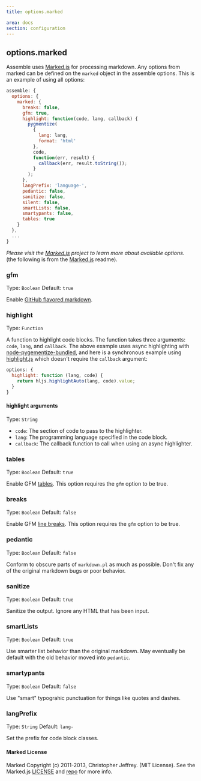 ```yaml
---
title: options.marked

area: docs
section: configuration
---
```


## options.marked

Assemble uses [Marked.js][marked] for processing markdown. Any options from marked can be defined on the `marked` object in the assemble options. This is an example of using all options:

```js
assemble: {
  options: {
    marked: {
      breaks: false,
      gfm: true,
      highlight: function(code, lang, callback) {
        pygmentize(
          {
            lang: lang,
            format: 'html'
          },
          code,
          function(err, result) {
            callback(err, result.toString());
          }
        );
      },
      langPrefix: 'language-',
      pedantic: false,
      sanitize: false,
      silent: false,
      smartLists: false,
      smartypants: false,
      tables: true
    }
  },
  ...
}
```

_Please visit the [Marked.js][marked] project to learn more about available options._ (the following is from the [Marked.js][marked] readme).

### gfm
Type: `Boolean`
Default: `true`

Enable [GitHub flavored markdown](https://help.github.com/articles/github-flavored-markdown).

### highlight
Type: `Function`

A function to highlight code blocks. The function takes three arguments: `code`, `lang`, and `callback`. The above example uses async highlighting with [node-pygementize-bundled](https://github.com/rvagg/node-pygmentize-bundled), and here is a synchronous example using [highlight.js](https://github.com/isagalaev/highlight.js) which doesn't require the `callback` argument:

```js
options: {
  highlight: function (lang, code) {
    return hljs.highlightAuto(lang, code).value;
  }
}
```

#### highlight arguments
Type: `String`

* `code`: The section of code to pass to the highlighter.
* `lang`: The programming language specified in the code block.
* `callback`: The callback function to call when using an async highlighter.

### tables
Type: `Boolean`
Default: `true`

Enable GFM [tables](https://github.com/adam-p/markdown-here/wiki/Markdown-Cheatsheet#wiki-tables). This option requires the `gfm` option to be true.

### breaks
Type: `Boolean`
Default: `false`

Enable GFM [line breaks](https://help.github.com/articles/github-flavored-markdown#newlines). This option requires the `gfm` option to be true.

### pedantic
Type: `Boolean`
Default: `false`

Conform to obscure parts of `markdown.pl` as much as possible. Don't fix any of the original markdown bugs or poor behavior.

### sanitize
Type: `Boolean`
Default: `true`

Sanitize the output. Ignore any HTML that has been input.

### smartLists
Type: `Boolean`
Default: `true`

Use smarter list behavior than the original markdown. May eventually be default with the old behavior moved into `pedantic`.

### smartypants
Type: `Boolean`
Default: `false`

Use "smart" typograhic punctuation for things like quotes and dashes.

### langPrefix
Type: `String`
Default: `lang-`

Set the prefix for code block classes.


#### Marked License

Marked Copyright (c) 2011-2013, Christopher Jeffrey. (MIT License). See the Marked.js [LICENSE](https://github.com/chjj/marked/blob/master/LICENSE) and [repo][marked] for more info.

[marked]: https://github.com/chjj/marked "Marked Repo on GitHub"
